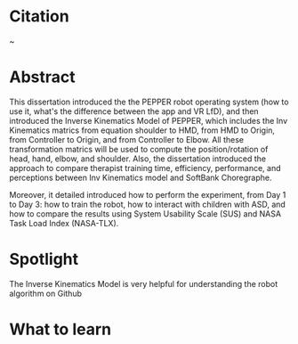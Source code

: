 # Citation
~

# Abstract
This dissertation introduced the the PEPPER robot operating system (how to use it, what's the difference between the app and VR LfD), and then introduced the Inverse Kinematics Model of PEPPER, which includes the Inv Kinematics matrics from equation shoulder to HMD, from HMD to Origin, from Controller to Origin, and from Controller to Elbow. All these transformation matrics will be used to compute the position/rotation of head, hand, elbow, and shoulder. Also, the dissertation introduced the approach to compare therapist training time, efficiency, performance, and perceptions between Inv Kinematics model and SoftBank Choregraphe.

Moreover, it detailed introduced how to perform the experiment, from Day 1 to Day 3: how to train the robot, how to interact with children with ASD, and how to compare the results using System Usability Scale (SUS) and NASA Task Load Index (NASA-TLX).

# Spotlight

The Inverse Kinematics Model is very helpful for understanding the robot algorithm on Github

# What to learn 
